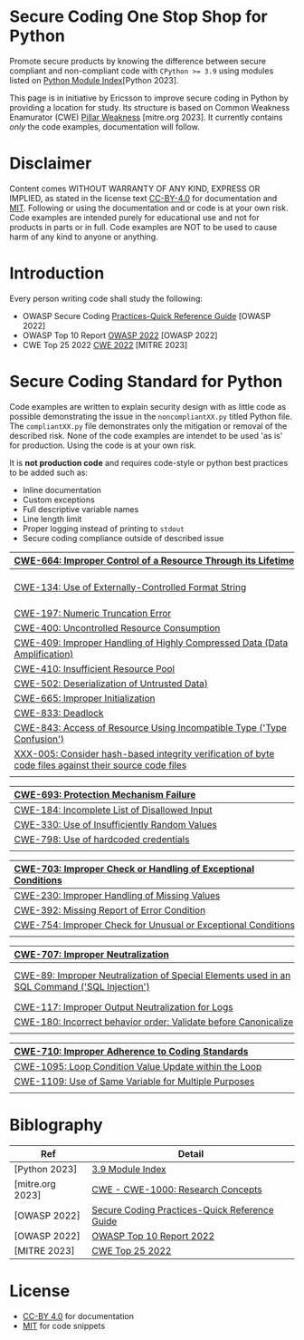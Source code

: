 # Secure Coding One Stop Shop for Python

Promote secure products by knowing the difference between secure compliant 
and non-compliant code with `CPython >= 3.9` using modules listed on 
[Python Module Index](https://docs.python.org/3.9/py-modindex.html)[Python 2023]. 

This page is in initiative by Ericsson to improve secure coding in Python by providing a location for study. Its structure is based on 
Common Weakness Enamurator (CWE) [Pillar Weakness](https://cwe.mitre.org/documents/glossary/#Pillar%20Weakness) [mitre.org 2023]. 
It currently contains *only* the code examples, documentation will follow.

# Disclaimer
Content comes WITHOUT WARRANTY OF ANY KIND, EXPRESS OR IMPLIED, as stated in the license text [CC-BY-4.0](LICENSE/CC-BY-4.0.txt) for documentation and [MIT](LICENSE/MIT.txt).
Following or using the documentation and or code is at your own risk. Code examples are intended purely for educational use and not for products in parts or in full.
Code examples are NOT to be used to cause harm of any kind to anyone or anything. 


# Introduction
Every person writing code shall study the following:

* OWASP Secure Coding [Practices-Quick Reference Guide](https://owasp.org/www-project-secure-coding-practices-quick-reference-guide/) [OWASP 2022]
* OWASP Top 10 Report [OWASP 2022](https://owasp.org/www-project-top-ten/) [OWASP 2022]
* CWE Top 25 2022 [CWE 2022](https://cwe.mitre.org/top25/archive/2022/2022_cwe_top25.html) [MITRE 2023]

# Secure Coding Standard for Python
Code examples are written to explain security design with as little code as possible demonstrating the issue in the `noncompliantXX.py` titled Python file.
The `compliantXX.py` file demonstrates only the mitigation or removal of the described risk.
None of the code examples are intendet to be used 'as is' for production. Using the code is at your own risk. 

It is **not production code** and requires code-style or python best practices to be added such as:
* Inline documentation
* Custom exceptions
* Full descriptive variable names
* Line length limit
* Proper logging instead of printing to `stdout`
* Secure coding compliance outside of described issue

| <div style="width:500px">[CWE-664: Improper Control of a Resource Through its Lifetime](https://cwe.mitre.org/data/definitions/664.html)</div> |<div style="width:120px">Prominent CVE</div>|
|:-----------------------------------------------------------------------------------------------------------------------------------------------|:----|
| [CWE-134: Use of Externally-Controlled Format String](CWE-664/CWE-134/.)                                                                       |[CVE-2022-27177](https://www.cvedetails.com/cve/CVE-2022-27177/),<br />CVSSv3.1: **9.8**,<br />EPSS:**00.37**(01.12.2023)|
| [CWE-197: Numeric Truncation Error](CWE-664/CWE-197/.)                                                                                         ||
| [CWE-400: Uncontrolled Resource Consumption](CWE-664/CWE-400/.)                                                                                ||
| [CWE-409: Improper Handling of Highly Compressed Data (Data Amplification)](CWE-664/CWE-409/.)                                                 ||
| [CWE-410: Insufficient Resource Pool](CWE-664/CWE-410/.)                                                                                       ||
| [CWE-502: Deserialization of Untrusted Data)](CWE-664/CWE-502/.)                                                                               ||
| [CWE-665: Improper Initialization](CWE-664/CWE-665/.)                                                                                          ||
| [CWE-833: Deadlock](CWE-664/CWE-833/.)                                                                                                         ||
| [CWE-843: Access of Resource Using Incompatible Type ('Type Confusion')](CWE-664/CWE-843/.)                                                                                                         ||
| [XXX-005: Consider hash-based integrity verification of byte code files against their source code files](CWE-664/XXX-005/.)                    ||
|<img width=680>|<img width=140>|

|<div style="width:500px">[CWE-693: Protection Mechanism Failure](https://cwe.mitre.org/data/definitions/693.html)</div>|<div style="width:120px">Prominent CVE</div>|
|:----------------------------------------------------------------|:----|
|[CWE-184: Incomplete List of Disallowed Input](CWE-693/CWE-184/.)||
|[CWE-330: Use of Insufficiently Random Values](CWE-693/CWE-330/.)||
|[CWE-798: Use of hardcoded credentials](CWE-693/CWE-798/.)||
|<img width=680>|<img width=140>|

|<div style="width:500px">[CWE-703: Improper Check or Handling of Exceptional Conditions](https://cwe.mitre.org/data/definitions/703.html)</div>|<div style="width:120px">Prominent CVE</div>|
|:----------------------------------------------------------------|:----|
|[CWE-230: Improper Handling of Missing Values](CWE-703/CWE-230/.)||
|[CWE-392: Missing Report of Error Condition](CWE-703/CWE-392/.)||
|[CWE-754: Improper Check for Unusual or Exceptional Conditions](CWE-703/CWE-754/.)||
|<img width=680>|<img width=140>|


|<div style="width:500px">[CWE-707: Improper Neutralization](https://cwe.mitre.org/data/definitions/707.html)</div>|<div style="width:120px">Prominent CVE</div>|
|:----------------------------------------------------------------|:----|
|[CWE-89: Improper Neutralization of Special Elements used in an SQL Command ('SQL Injection')](CWE-707/CWE-89/.)|[CVE-2019-8600](https://www.cvedetails.com/cve/CVE-2019-8600/),<br />CVSSv3.1: **9.8**,<br />EPSS:**01.43**(18.02.2024)|
|[CWE-117: Improper Output Neutralization for Logs](CWE-707/CWE-117/.)||
|[CWE-180: Incorrect behavior order: Validate before Canonicalize](CWE-707/CWE-180/.)||
|<img width=680>|<img width=140>|

|<div style="width:500px">[CWE-710: Improper Adherence to Coding Standards](https://cwe.mitre.org/data/definitions/710.html)</div>|<div style="width:120px">Prominent CVE</div>|
|:----------------------------------------------------------------|:----|
|[CWE-1095: Loop Condition Value Update within the Loop](CWE-710/CWE-1095/.)||
|[CWE-1109: Use of Same Variable for Multiple Purposes](CWE-710/CWE-1109/.)||
|<img width=680>|<img width=140>|



# Biblography

|Ref|Detail|
|-----|-----|
|[Python 2023]|[3.9 Module Index](https://docs.python.org/3.9/py-modindex.html)|
|[mitre.org 2023]|[CWE - CWE-1000: Research Concepts](https://cwe.mitre.org/data/definitions/1000.html)|
|[OWASP 2022]|[Secure Coding Practices-Quick Reference Guide](https://owasp.org/www-project-secure-coding-practices-quick-reference-guide/)|
|[OWASP 2022]|[OWASP Top 10 Report 2022](https://owasp.org/www-project-top-ten/)|
|[MITRE 2023]|[CWE Top 25 2022](https://cwe.mitre.org/top25/archive/2022/2022_cwe_top25.html)|


# License
* [CC-BY 4.0](LICENSE/CC-BY-4.0.txt) for documentation
* [MIT](LICENSE/MIT.txt) for code snippets
